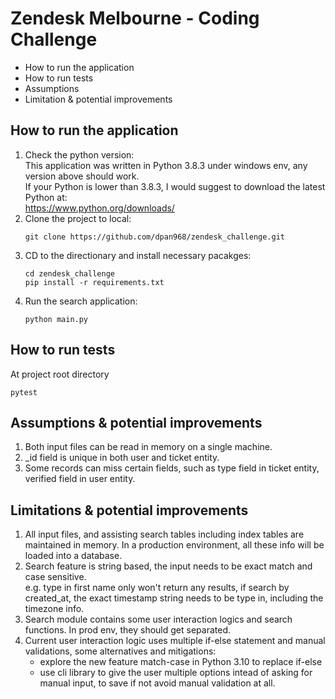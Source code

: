# Zendesk Melbourne - Coding Challenge # 

- How to run the application
- How to run tests
- Assumptions
- Limitation & potential improvements

## How to run the application ##

1. Check the python version:  
   This application was written in Python 3.8.3 under windows env, any version above should work.  
   If your Python is lower than 3.8.3, I would suggest to download the latest Python at:  
   https://www.python.org/downloads/
3. Clone the project to local:
   ```
   git clone https://github.com/dpan968/zendesk_challenge.git
   ```
2. CD to the directionary and install necessary pacakges:
   ```
   cd zendesk_challenge
   pip install -r requirements.txt
   ```
3. Run the search application:
   ```
   python main.py
   ```

## How to run tests ##

At project root directory

   ```
   pytest
   ```

## Assumptions & potential improvements ##

1. Both input files can be read in memory on a single machine.
2. _id field is unique in both user and ticket entity.
3. Some records can miss certain fields, such as type field in ticket entity, verified field in user entity.

## Limitations & potential improvements ##

1. All input files, and assisting search tables including index tables are maintained in memory. In a production
   environment, all these info will be loaded into a database.
2. Search feature is string based, the input needs to be exact match and case sensitive.  
   e.g. type in first name only won't return any results, if search by created_at, the exact timestamp string needs to
   be type in, including the timezone info.
3. Search module contains some user interaction logics and search functions. In prod env, they should get separated.
4. Current user interaction logic uses multiple if-else statement and manual validations, some alternatives and
   mitigations:
    - explore the new feature match-case in Python 3.10 to replace if-else
    - use cli library to give the user multiple options intead of asking for manual input, to save if not avoid manual
      validation at all.
